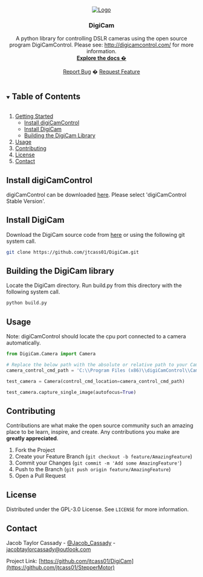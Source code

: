 <!-- PROJECT LOGO -->
<br />
<p align="center">
  <a href="https://github.com/jtcass01/DigiCam">
    <img src="https://github.com/jtcass01/StatusLogger/blob/master/images/StatueOfLiberty_StarryNightVanGogh_ImageTransfer.png" alt="Logo">
  </a>

  <h3 align="center">DigiCam</h3>

  <p align="center">
    A python library for controlling DSLR cameras using the open source program DigiCamControl. Please see: <a href="http://digicamcontrol.com/">http://digicamcontrol.com/</a> for more information.
    <br />
    <a href="https://github.com/jtcass01/DigiCam"><strong>Explore the docs �</strong></a>
    <br />
    <br />
    <a href="https://github.com/jtcass01/DigiCam/issues">Report Bug</a>
    �
    <a href="https://github.com/jtcass01/DigiCam/issues">Request Feature</a>
  </p>
</p>

<!-- TABLE OF CONTENTS -->
<details open="open">
  <summary><h2 style="display: inline-block">Table of Contents</h2></summary>
  <ol>
    <li>
      <a href="#getting-started">Getting Started</a>
      <ul>
        <li><a href="#install-digicamcontrol">Install digiCamControl</a></li>
        <li><a href="#install-digicam">Install DigiCam</a></li>
        <li><a href="#building-the-digicam-library">Building the DigiCam Library</a></li>
      </ul>
    </li>
    <li><a href="#usage">Usage</a></li>
    <li><a href="#contributing">Contributing</a></li>
    <li><a href="#license">License</a></li>
    <li><a href="#contact">Contact</a></li>
  </ol>
</details>

## Install digiCamControl
digiCamControl can be downloaded [here](http://digicamcontrol.com/download).  Please select 'digiCamControl Stable Version'.

## Install DigiCam
Download the DigiCam source code from [here](https://github.com/jtcass01/DigiCam) or using the following git system call.
```bash
git clone https://github.com/jtcass01/DigiCam.git
```

## Building the DigiCam library
Locate the DigiCam directory.  Run build.py from this directory with the following system call.
```bash
python build.py
```

## Usage
Note: digiCamControl should locate the cpu port connected to a camera automatically.
```python
from DigiCam.Camera import Camera

# Replace the below path with the absolute or relative path to your CameraControlCmd executable.
camera_control_cmd_path = 'C:\\Program Files (x86)\\digiCamControl\\CameraControlCmd.exe'

test_camera = Camera(control_cmd_location=camera_control_cmd_path)

test_camera.capture_single_image(autofocus=True)
```

<!-- CONTRIBUTING -->
## Contributing

Contributions are what make the open source community such an amazing place to be learn, inspire, and create. Any contributions you make are **greatly appreciated**.

1. Fork the Project
2. Create your Feature Branch (`git checkout -b feature/AmazingFeature`)
3. Commit your Changes (`git commit -m 'Add some AmazingFeature'`)
4. Push to the Branch (`git push origin feature/AmazingFeature`)
5. Open a Pull Request

<!-- LICENSE -->
## License

Distributed under the GPL-3.0 License. See `LICENSE` for more information.


<!-- CONTACT -->
## Contact

Jacob Taylor Cassady - [@Jacob_Cassady](https://twitter.com/Jacob_Cassady) - jacobtaylorcassady@outlook.com

Project Link: [https://github.com/jtcass01/DigiCam](https://github.com/jtcass01/StepperMotor)
